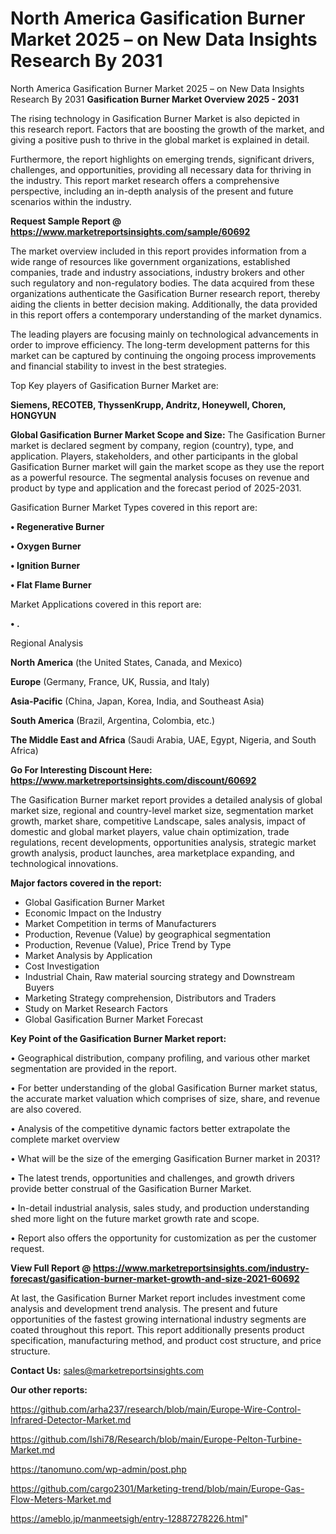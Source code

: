 # North America Gasification Burner Market 2025 – on New Data Insights Research By 2031
North America Gasification Burner Market 2025 – on New Data Insights Research By 2031
<Strong> Gasification Burner Market Overview 2025 - 2031</strong>

The rising technology in Gasification Burner Market is also depicted in this research report. Factors that are boosting the growth of the market, and giving a positive push to thrive in the global market is explained in detail.

Furthermore, the report highlights on emerging trends, significant drivers, challenges, and opportunities, providing all necessary data for thriving in the industry. This report market research offers a comprehensive perspective, including an in-depth analysis of the present and future scenarios within the industry.

<strong>Request Sample Report @ <a href=https://www.marketreportsinsights.com/sample/60692>https://www.marketreportsinsights.com/sample/60692</a></strong>

The market overview included in this report provides information from a wide range of resources like government organizations, established companies, trade and industry associations, industry brokers and other such regulatory and non-regulatory bodies. The data acquired from these organizations authenticate the Gasification Burner research report, thereby aiding the clients in better decision making. Additionally, the data provided in this report offers a contemporary understanding of the market dynamics.

The leading players are focusing mainly on technological advancements in order to improve efficiency. The long-term development patterns for this market can be captured by continuing the ongoing process improvements and financial stability to invest in the best strategies.

Top Key players of Gasification Burner Market are:

<strong>Siemens, RECOTEB, ThyssenKrupp, Andritz, Honeywell, Choren, HONGYUN</strong>

<strong><b>Global Gasification Burner Market Scope and Size:</b></strong>
The Gasification Burner market is declared segment by company, region (country), type, and application. Players, stakeholders, and other participants in the global Gasification Burner market will gain the market scope as they use the report as a powerful resource. The segmental analysis focuses on revenue and product by type and application and the forecast period of 2025-2031.

Gasification Burner Market Types covered in this report are:

<strong>• Regenerative Burner

• Oxygen Burner

• Ignition Burner

• Flat Flame Burner</strong>

Market Applications covered in this report are:

<strong>• .</strong> 

Regional Analysis

<strong>North America</strong> (the United States, Canada, and Mexico)

<strong>Europe</strong> (Germany, France, UK, Russia, and Italy)

<strong>Asia-Pacific</strong> (China, Japan, Korea, India, and Southeast Asia)

<strong>South America</strong> (Brazil, Argentina, Colombia, etc.)

<strong>The Middle East and Africa</strong> (Saudi Arabia, UAE, Egypt, Nigeria, and South Africa)

<strong>Go For Interesting Discount Here: <a href=https://www.marketreportsinsights.com/discount/60692>https://www.marketreportsinsights.com/discount/60692</a></strong>

The Gasification Burner market report provides a detailed analysis of global market size, regional and country-level market size, segmentation market growth, market share, competitive Landscape, sales analysis, impact of domestic and global market players, value chain optimization, trade regulations, recent developments, opportunities analysis, strategic market growth analysis, product launches, area marketplace expanding, and technological innovations.

<strong><b>Major factors covered in the report:</b></strong>
<ul>
  <li>Global Gasification Burner Market </li>
  <li>Economic Impact on the Industry</li>
  <li>Market Competition in terms of Manufacturers</li>
  <li>Production, Revenue (Value) by geographical segmentation</li>
  <li>Production, Revenue (Value), Price Trend by Type</li>
  <li>Market Analysis by Application</li>
  <li>Cost Investigation</li>
  <li>Industrial Chain, Raw material sourcing strategy and Downstream Buyers</li>
  <li>Marketing Strategy comprehension, Distributors and Traders</li>
  <li>Study on Market Research Factors</li>
  <li>Global Gasification Burner Market Forecast</li>
</ul>

<strong><b>Key Point of the Gasification Burner Market report:</b></strong>

• Geographical distribution, company profiling, and various other market segmentation are provided in the report.

• For better understanding of the global Gasification Burner market status, the accurate market valuation which comprises of size, share, and revenue are also covered.

• Analysis of the competitive dynamic factors better extrapolate the complete market overview

• What will be the size of the emerging Gasification Burner market in 2031?

• The latest trends, opportunities and challenges, and growth drivers provide better construal of the Gasification Burner Market.

• In-detail industrial analysis, sales study, and production understanding shed more light on the future market growth rate and scope.

• Report also offers the opportunity for customization as per the customer request.

<strong><b>View Full Report @ <a href=https://www.marketreportsinsights.com/industry-forecast/gasification-burner-market-growth-and-size-2021-60692>https://www.marketreportsinsights.com/industry-forecast/gasification-burner-market-growth-and-size-2021-60692</a></b></strong>


At last, the Gasification Burner Market report includes investment come analysis and development trend analysis. The present and future opportunities of the fastest growing international industry segments are coated throughout this report. This report additionally presents product specification, manufacturing method, and product cost structure, and price structure.

<strong>Contact Us:</strong>
sales@marketreportsinsights.com

<strong>Our other reports:</strong>

<a href=https://github.com/arha237/research/blob/main/Europe-Wire-Control-Infrared-Detector-Market.md>https://github.com/arha237/research/blob/main/Europe-Wire-Control-Infrared-Detector-Market.md</a>

<a href=https://github.com/Ishi78/Research/blob/main/Europe-Pelton-Turbine-Market.md>https://github.com/Ishi78/Research/blob/main/Europe-Pelton-Turbine-Market.md</a>

<a href=https://tanomuno.com/wp-admin/post.php>https://tanomuno.com/wp-admin/post.php</a>

<a href=https://github.com/cargo2301/Marketing-trend/blob/main/Europe-Gas-Flow-Meters-Market.md>https://github.com/cargo2301/Marketing-trend/blob/main/Europe-Gas-Flow-Meters-Market.md</a>

<a href=https://ameblo.jp/manmeetsigh/entry-12887278226.html>https://ameblo.jp/manmeetsigh/entry-12887278226.html</a>"

